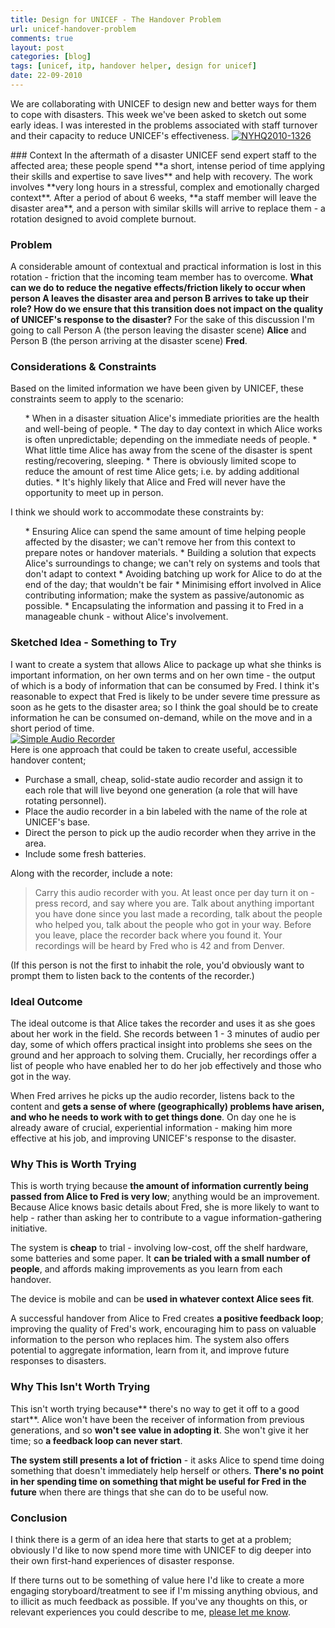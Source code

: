 ```yaml
---
title: Design for UNICEF - The Handover Problem
url: unicef-handover-problem
comments: true
layout: post
categories: [blog]
tags: [unicef, itp, handover helper, design for unicef]
date: 22-09-2010
---
```

<p class="intro">We are collaborating with UNICEF to design new and better ways for them to cope with disasters. This week we've been asked to sketch out some early ideas. I was interested in the problems associated with staff turnover and their capacity to reduce UNICEF's effectiveness.
<a href="http://www.flickr.com/photos/unicefcanada/4775525542/" title="NYHQ2010-1326 by UNICEF Canada, on Flickr"><img src="http://farm5.static.flickr.com/4096/4775525542_e5ffc2667a_z.jpg" class="photo" alt="NYHQ2010-1326" /></a></p>
### Context
In the aftermath of a disaster UNICEF send expert staff to the affected area; these people spend **a short, intense period of time applying their skills and expertise to save lives** and help with recovery. The work involves **very long hours in a stressful, complex and emotionally charged context**. After a period of about 6 weeks, **a staff member will leave the disaster area**, and a person with similar skills will arrive to replace them - a rotation designed to avoid complete burnout. 

### Problem
A considerable amount of contextual and practical information is lost in this rotation - friction that the incoming team member has to overcome. **What can we do to reduce the negative effects/friction likely to occur when **person A leaves the disaster area** and **person B arrives to take up their role**? How do we ensure that this transition does not impact on the quality of UNICEF's response to the disaster?** For the sake of this discussion I'm going to call Person A (the person leaving the disaster scene) **Alice** and Person B (the person arriving at the disaster scene) **Fred**.

### Considerations &amp; Constraints
Based on the limited information we have been given by UNICEF, these constraints seem to apply to the scenario:

<ol>
* When in a disaster situation Alice's immediate priorities are the health and well-being of people.
* The day to day context in which Alice works is often unpredictable; depending on the immediate needs of people.
* What little time Alice has away from the scene of the disaster is spent resting/recovering, sleeping.
* There is obviously limited scope to reduce the amount of rest time Alice gets; i.e. by adding additional duties.
* It's highly likely that Alice and Fred will never have the opportunity to meet up in person.
</ol>

I think we should work to accommodate these constraints by:

<ol>
* Ensuring Alice can spend the same amount of time helping people affected by the disaster; we can't remove her from this context to prepare notes or handover materials.
* Building a solution that expects Alice's surroundings to change; we can't rely on systems and tools that don't adapt to context
* Avoiding batching up work for Alice to do at the end of the day; that wouldn't be fair
* Minimising effort involved in Alice contributing information; make the system as passive/autonomic as possible.
* Encapsulating the information and passing it to Fred in a manageable chunk - without Alice's involvement.
</ol>

### Sketched Idea - Something to Try

I want to create a system that allows Alice to package up what she thinks is important information, on her own terms and on her own time - the output of which is a body of information that can be consumed by Fred. I think it's reasonable to expect that Fred is likely to be under severe time pressure as soon as he gets to the disaster area; so I think the goal should be to create information he can be consumed on-demand, while on the move and in a short period of time.<br />
<a href="http://www.flickr.com/photos/paulmmay/5018609797/" title="Simple Audio Recorder by paulmmay, on Flickr"><img src="http://farm5.static.flickr.com/4132/5018609797_915566ce7a_z.jpg" class="photo" alt="Simple Audio Recorder" /></a><br />
Here is one approach that could be taken to create useful, accessible handover content;


* Purchase a small, cheap, solid-state audio recorder and assign it to each role that will live beyond one generation (a role that will have rotating personnel).
* Place the audio recorder in a bin labeled with the name of the role at UNICEF's base.
* Direct the person to pick up the audio recorder when they arrive in the area.
* Include some fresh batteries.


Along with the recorder, include a note:

<blockquote>Carry this audio recorder with you. At least once per day turn it on - press record, and say where you are. Talk about anything important you have done since you last made a recording, talk about the people who helped you, talk about the people who got in your way. Before you leave, place the recorder back where you found it. Your recordings will be heard by Fred who is 42 and from Denver.
</blockquote>

(If this person is not the first to inhabit the role, you'd obviously want to prompt them to listen back to the contents of the recorder.)

### Ideal Outcome
The ideal outcome is that Alice takes the recorder and uses it as she goes about her work in the field. She records between 1 - 3 minutes of audio per day, some of which offers practical insight into problems she sees on the ground and her approach to solving them. Crucially, her recordings offer a list of people who have enabled her to do her job effectively and those who got in the way. 

When Fred arrives he picks up the audio recorder, listens back to the content and **gets a sense of where (geographically) problems have arisen, and who he needs to work with to get things done**. On day one he is already aware of crucial, experiential information - making him more effective at his job, and improving UNICEF's response to the disaster.

### Why This is Worth Trying
This is worth trying because **the amount of information currently being passed from Alice to Fred is very low**; anything would be an improvement. Because Alice knows basic details about Fred, she is more likely to want to help - rather than asking her to contribute to a vague information-gathering initiative. 

The system is **cheap** to trial - involving low-cost, off the shelf hardware, some batteries and some paper. It **can be trialed with a small number of people**, and affords making improvements as you learn from each handover. 

The device is mobile and can be **used in whatever context Alice sees fit**. 

A successful handover from Alice to Fred creates **a positive feedback loop**; improving the quality of Fred's work, encouraging him to pass on valuable information to the person who replaces him. The system also offers potential to aggregate information, learn from it, and improve future responses to disasters.

### Why This Isn't Worth Trying
This isn't worth trying because** there's no way to get it off to a good start**. Alice won't have been the receiver of information from previous generations, and so **won't see value in adopting it**. She won't give it her time; so **a feedback loop can never start**. 

**The system still presents a lot of friction** - it asks Alice to spend time doing something that doesn't immediately help herself or others. **There's no point in her spending time on something that might be useful for Fred in the future** when there are things that she can do to be useful now. 

### Conclusion
I think there is a germ of an idea here that starts to get at a problem; obviously I'd like to now spend more time with UNICEF to dig deeper into their own first-hand experiences of disaster response. 

If there turns out to be something of value here I'd like to create a more engaging storyboard/treatment to see if I'm missing anything obvious, and to illicit as much feedback as possible. If you've any thoughts on this, or relevant experiences you could describe to me, <a href="mailto:webmail@paulmay.org">please let me know</a>.


